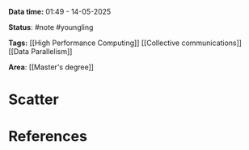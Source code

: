 **Data time:** 01:49 - 14-05-2025

**Status**: #note #youngling 

**Tags:** [[High Performance Computing]] [[Collective communications]] [[Data Parallelism]]

**Area**: [[Master's degree]]
# Scatter


# References